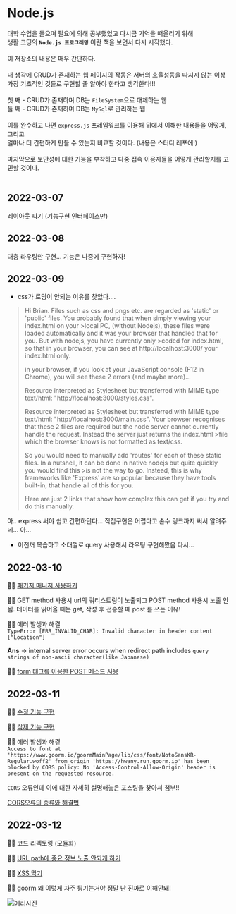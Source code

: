 # Node.js 
대학 수업을 들으며 필요에 의해 공부했었고 다시금 기억을 떠올리기 위해 <br> 
생활 코딩의 **`Node.js 프로그래밍`** 이란 책을 보면서 다시 시작했다. <br>
<br>
이 저장소의 내용은 매우 간단하다. <br>
<br>
내 생각에 CRUD가 존재하는 웹 페이지의 작동은 서버의 효율성등을 따지지 않는 이상<br>
가장 기초적인 것들로 구현할 줄 알아야 한다고 생각한다!!!
<br>
<br>
첫 째 - CRUD가 존재하며 DB는 `FileSystem`으로 대체하는 웹<br>
둘 째 - CRUD가 존재하며 DB는 `MySql`로 관리하는 웹<br>
<br>
이를 완수하고 나면 `express.js` 프레임워크를 이용해 위에서 이해한 내용들을 어떻게, 그리고<br>
얼마나 더 간편하게 만들 수 있는지 비교할 것이다. (내용은 스터디 레포에!)
<br>
<br>
마지막으로 보안성에 대한 기능을 부착하고 다중 접속 이용자들을 어떻게 관리할지를 
고민할 것이다.
<br>
<br>

## 2022-03-07 
레이아웃 짜기 (기능구현 인터페이스만)
## 2022-03-08 
대충 라우팅만 구현... 기능은 나중에 구현하자!
## 2022-03-09 
- css가 로딩이 안되는 이유를 찾았다....
> Hi Brian. Files such as css and pngs etc. are regarded as 'static' or 'public' files. You probably found that when simply viewing your index.html on your >local PC, (without Nodejs), these files were loaded automatically and it was your browser that handled that for you. But with nodejs, you have currently only >coded for index.html, so that in your browser, you can see at http://localhost:3000/ your index.html only.
>
>in your browser, if you look at your JavaScript console (F12 in Chrome), you will see these 2 errors (and maybe more)...
>
>Resource interpreted as Stylesheet but transferred with MIME type text/html: "http://localhost:3000/styles.css".
>
>Resource interpreted as Stylesheet but transferred with MIME type text/html: "http://localhost:3000/main.css".
>Your browser recognises that these 2 files are required but the node server cannot currently handle the request. Instead the server just returns the index.html >file which the browser knows is not formatted as text/css.
>
>So you would need to manually add 'routes' for each of these static files. In a nutshell, it can be done in native nodejs but quite quickly you would find this >is not the way to go. Instead, this is why frameworks like 'Express' are so popular because they have tools built-in, that handle all of this for you.
>
>Here are just 2 links that show how complex this can get if you try and do this manually.

아.. express 써야 쉽고 간편하단다... 직접구현은 어렵다고 손수 링크까지 써서 알려주네... 아...
- 이전꺼 복습하고 소대껄로 query 사용해서 라우팅 구현해봤음 다시...

## 2022-03-10 

🙎‍♂️ [패키지 매니저 사용하기](https://github.com/lopahn2/nodeJS_Study/blob/main/PM2.md)

🙋‍♂️ GET method 사용시 url의 쿼리스트링이 노출되고 POST method 사용시 노출 안됨. 데이터를 읽어올 때는 get, 작성 후 전송할 때 post 를 쓰는 이유!

🙆‍♂️ 에러 발생과 해결 <br>
`TypeError [ERR_INVALID_CHAR]: Invalid character in header content ["Location"]` <br>

**Ans** -> internal server error occurs when redirect path includes `query strings of non-ascii character(like Japanese)`

💁‍♂️ [form 태그를 이용한 POST 메소드 사용](https://github.com/lopahn2/nodeJS_Study/blob/main/report/form_url.md)

## 2022-03-11 

🙎‍♂️ [수정 기능 구현](https://github.com/lopahn2/nodeJS_Study/blob/main/report/update.md)

🙋‍♂️ [삭제 기능 구현](https://github.com/lopahn2/nodeJS_Study/blob/main/report/delete.md)

🙆‍♂️ 에러 발생과 해결 <br>
`Access to font at 'https://www.goorm.io/goormMainPage/lib/css/font/NotoSansKR-Regular.woff2' from origin 'https://hwany.run.goorm.io' has been blocked by CORS policy: No 'Access-Control-Allow-Origin' header is present on the requested resource.` <br>

`CORS` 오류인데 이에 대한 자세히 설명해놓은 포스팅을 찾아서 첨부!! <br>

[CORS오류의 종류와 해결법](https://evan-moon.github.io/2020/05/21/about-cors/)

## 2022-03-12

🙎‍♂️ 코드 리펙토링 (모듈화) 

🙋‍♂️ [URL path에 중요 정보 노출 안되게 하기](https://github.com/lopahn2/nodeJS_Study/blob/main/report/URL-Security.md)

🙆‍♂️ [XSS 막기](https://github.com/lopahn2/nodeJS_Study/blob/main/report/XSS.md)

🤷‍♂️ goorm 왜 이렇게 자주 튕기는거야 정말 난 진짜로 이해안돼!

![에러사진](https://user-images.githubusercontent.com/76484900/158021004-a3eea1a2-1ead-4bf6-b48c-25a9ec71df47.png)
